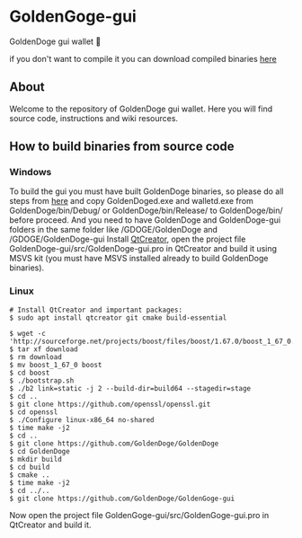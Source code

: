 # GoldenGoge-gui
GoldenDoge gui wallet 🐶

if you don't want to compile it you can download compiled binaries [here](https://github.com/GoldenDoge/GoldenDoge-gui/releases)
## About

Welcome to the repository of GoldenDoge gui wallet. Here you will find source code, instructions and wiki resources.

## How to build binaries from source code

### Windows
To build the gui you must have built GoldenDoge binaries, so please do all steps from [here](https://github.com/GoldenDoge/GoldenDoge#building-on-windows) and copy GoldenDoged.exe and walletd.exe from GoldenDoge/bin/Debug/ or GoldenDoge/bin/Release/ to GoldenDoge/bin/ before proceed. And you need to have GoldenDoge and GoldenDoge-gui folders in the same folder like /GDOGE/GoldenDoge and /GDOGE/GoldenDoge-gui Install [QtCreator](https://www.qt.io/download-thank-you?os=windows), open the project file GoldenDoge-gui/src/GoldenDoge-gui.pro in QtCreator and build it using MSVS kit (you must have MSVS installed already to build GoldenDoge binaries).

### Linux

```
# Install QtCreator and important packages:
$ sudo apt install qtcreator git cmake build-essential

$ wget -c 'http://sourceforge.net/projects/boost/files/boost/1.67.0/boost_1_67_0.tar.bz2/download'
$ tar xf download
$ rm download
$ mv boost_1_67_0 boost
$ cd boost
$ ./bootstrap.sh
$ ./b2 link=static -j 2 --build-dir=build64 --stagedir=stage
$ cd ..
$ git clone https://github.com/openssl/openssl.git
$ cd openssl
$ ./Configure linux-x86_64 no-shared
$ time make -j2
$ cd ..
$ git clone https://github.com/GoldenDoge/GoldenDoge
$ cd GoldenDoge
$ mkdir build
$ cd build
$ cmake ..
$ time make -j2
$ cd ../..
$ git clone https://github.com/GoldenDoge/GoldenGoge-gui
```
Now open the project file GoldenGoge-gui/src/GoldenGoge-gui.pro in QtCreator and build it.
